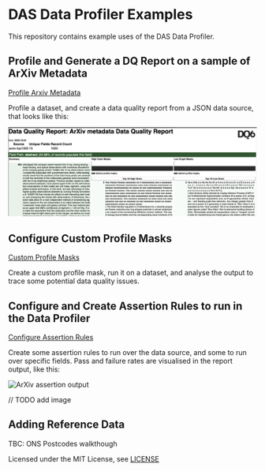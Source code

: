 # DAS Data Profiler Examples

This repository contains example uses of the DAS Data Profiler.


## Profile and Generate a DQ Report on a sample of ArXiv Metadata

[Profile Arxiv Metadata](ProfileArxivMetadata.md)

Profile a dataset, and create a data quality report from a JSON data source,
that looks like this:

![ArXiv report header](images/arxiv-header.png)


## Configure Custom Profile Masks

[Custom Profile Masks](CustomProfileMasks.md)

Create a custom profile mask, run it on a dataset, and analyse the output to
trace some potential data quality issues.


## Configure and Create Assertion Rules to run in the Data Profiler

[Configure Assertion Rules](ConfigureAssertionRules.md)

Create some assertion rules to run over the data source, and some to run over
specific fields. Pass and failure rates are visualised in the report output,
like this:

![ArXiv assertion output](images/arxiv-assertions.png)

// TODO add image


## Adding Reference Data

TBC: ONS Postcodes walkthough


Licensed under the MIT License, see [LICENSE](LICENSE)


